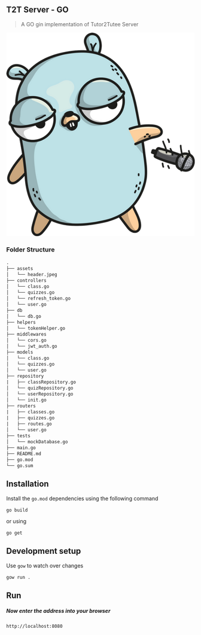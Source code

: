 ## T2T Server - GO

> A GO gin implementation of Tutor2Tutee Server

![](assets/header.png)

### Folder Structure
```
.
├── assets
│   └── header.jpeg
├── controllers
│   └── class.go
│   └── quizzes.go
│   └── refresh_token.go
│   └── user.go
├── db
│   └── db.go
├── helpers
│   └── tokenHelper.go
├── middlewares
│   └── cors.go
│   └── jwt_auth.go
├── models
│   └── class.go
│   └── quizzes.go
│   └── user.go
├── repository
|   ├── classRepository.go
│   └── quizRepository.go
│   └── userRepository.go
│   └── init.go
├── routers
|   ├── classes.go
|   ├── quizzes.go
|   ├── routes.go
│   └── user.go
├── tests
│   └── mockDatabase.go
├── main.go
├── README.md
├── go.mod
└── go.sum
```

## Installation

Install the `go.mod` dependencies using the following command

```
go build
```

or using

```
go get
```


## Development setup

Use `gow` to watch over changes

```
gow run .
```
## Run

##### Now enter the address into your browser 

`http://localhost:8080`
